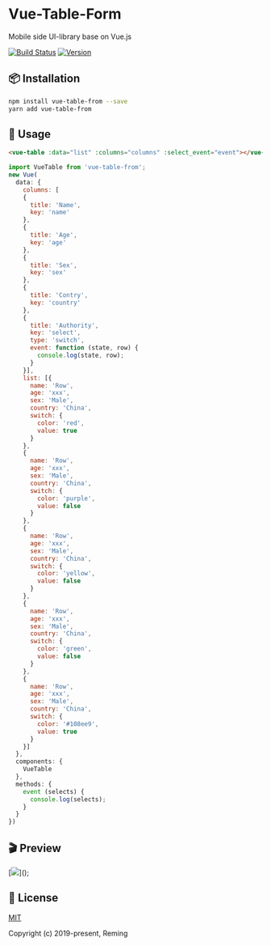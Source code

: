 # Vue-Table-Form

Mobile side UI-library base on Vue.js

[![Build Status](https://travis-ci.org/reming0227/vue-table-form.svg?branch=master)](https://travis-ci.org/reming0227/vue-table-form) [![Version](https://img.shields.io/badge/npm-0.0.6-blue.svg)](https://www.npmjs.com/package/vue-table-form)

## 📦 Installation

```bash
npm install vue-table-from --save
yarn add vue-table-from
```

## 🔨 Usage
```html
<vue-table :data="list" :columns="columns" :select_event="event"></vue-table>
```

```javascript
import VueTable from 'vue-table-from';
new Vue(
  data: {
    columns: [
    {
      title: 'Name',
      key: 'name'
    },
    {
      title: 'Age',
      key: 'age'
    },
    {
      title: 'Sex',
      key: 'sex'
    },
    {
      title: 'Contry',
      key: 'country'
    },
    {
      title: 'Authority',
      key: 'select',
      type: 'switch',
      event: function (state, row) {
        console.log(state, row);
      }
    }],
    list: [{
      name: 'Row',
      age: 'xxx',
      sex: 'Male',
      country: 'China',
      switch: {
        color: 'red',
        value: true
      }
    },
    {
      name: 'Row',
      age: 'xxx',
      sex: 'Male',
      country: 'China',
      switch: {
        color: 'purple',
        value: false
      }
    },
    {
      name: 'Row',
      age: 'xxx',
      sex: 'Male',
      country: 'China',
      switch: {
        color: 'yellow',
        value: false
      }
    },
    {
      name: 'Row',
      age: 'xxx',
      sex: 'Male',
      country: 'China',
      switch: {
        color: 'green',
        value: false
      }
    },
    {
      name: 'Row',
      age: 'xxx',
      sex: 'Male',
      country: 'China',
      switch: {
        color: '#108ee9',
        value: true
      }
    }]
  },
  components: {
    VueTable
  },
  methods: {
    event (selects) {
      console.log(selects);
    }
  }
})
```

## 🎬 Preview

[![]('https://github.com/reming0227/vue-table-form/blob/master/docs/vuetable.gif')]();

## 📃 License

[MIT](https://opensource.org/licenses/MIT)

Copyright (c) 2019-present, Reming
